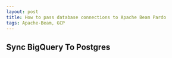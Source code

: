 ```yaml
---
layout: post
title: How to pass database connections to Apache Beam Pardo
tags: Apache-Beam, GCP
---
```


## Sync BigQuery To Postgres


